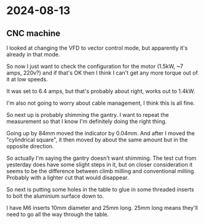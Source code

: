 # 2024-08-13

## CNC machine

I looked at changing the VFD to vector control mode, but apparently it's already in that mode.

So now I just want to check the configuration for the motor (1.5kW, ~7 amps, 220v?) and if that's OK
then I think I can't get any more torque out of it at low speeds.

It was set to 6.4 amps, but that's probably about right, works out to 1.4kW.

I'm also not going to worry about cable management, I think this is all fine.

So next up is probably shimming the gantry. I want to repeat the measurement so that I know I'm
definitely doing the right thing.

Going up by 84mm moved the indicator by 0.04mm. And after I moved the "cylindrical square", it then
moved by about the same amount but in the opposite direction.

So actually I'm saying the gantry doesn't want shimming. The test cut from yesterday does have some
slight steps in it, but on closer consideration it seems to be the difference between climb milling
and conventional milling. Probably with a lighter cut that would disappear.

So next is putting some holes in the table to glue in some threaded inserts to bolt the aluminium
surface down to.

I have M6 inserts 10mm diameter and 25mm long. 25mm long means they'll need to go all the way through
the table.
